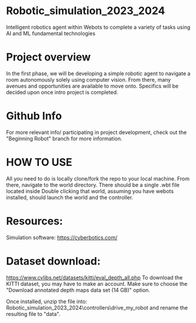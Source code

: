 # Robotic_simulation_2023_2024
Intelligent robotics agent within Webots to complete a variety of tasks using AI and ML fundamental technologies

# Project overview
In the first phase, we will be developing a simple robotic agent to navigate a room autonomously solely using computer vision. 
From there, many avenues and opportunities are available to move onto. Specifics will be decided upon once intro project is completed.

# Github Info
For more relevant info/ participating in project development, check out the "Beginning Robot" branch for more information.

# HOW TO USE
All you need to do is locally clone/fork the repo to your local machine.
From there, navigate to the world directory. There should be a single .wbt file located inside
Double clicking that world, assuming you have webots installed, should launch the world and the controller.


# Resources:
Simulation software: https://cyberbotics.com/ 

# Dataset download:
https://www.cvlibs.net/datasets/kitti/eval_depth_all.php
To download the KITTI dataset, you may have to make an account.
Make sure to choose the "Download annotated depth maps data set (14 GB)" option.


Once installed, unzip the file into:
Robotic_simulation_2023_2024\controllers\drive_my_robot
and rename the resulting file to "data". 
